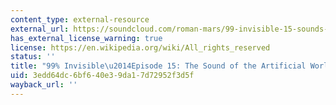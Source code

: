 ```yaml
---
content_type: external-resource
external_url: https://soundcloud.com/roman-mars/99-invisible-15-sounds-of-the/
has_external_license_warning: true
license: https://en.wikipedia.org/wiki/All_rights_reserved
status: ''
title: "99% Invisible\u2014Episode 15: The Sound of the Artificial World"
uid: 3edd64dc-6bf6-40e3-9da1-7d72952f3d5f
wayback_url: ''
---
```

